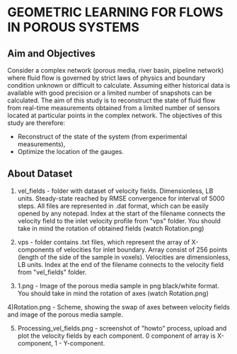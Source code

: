 # GEOMETRIC LEARNING FOR FLOWS IN POROUS SYSTEMS

## Aim and Objectives
Consider a complex network (porous media, river basin, pipeline network) where fluid flow is governed by strict laws of physics and boundary condition unknown or difficult to calculate. Assuming either historical data is available with good precision or a limited number of snapshots can be calculated. The aim of this study is to reconstruct the state of fluid flow from real-time measurements obtained from a limited number of sensors located at particular points in the complex network. The objectives of this study are therefore:
- Reconstruct of the state of the system (from experimental measurements),
- Optimize the location of the gauges.

## About Dataset
1) vel_fields - folder with dataset of velocity fields. Dimensionless, LB units. Steady-state reached by RMSE convergence for interval of 5000 steps. All files are represented in .dat format, which can be easily opened by any notepad. Index at the start of the filename connects the velocity field to the inlet velocity profile from "vps" folder. You should take in mind the rotation of obtained fields (watch Rotation.png)

2) vps - folder contains .txt files, which represent the array of X-components of velocities for inlet boundary. Array consist of 256 points (length of the side of the sample in voxels). Velocities are dimensionless, LB units. Index at the end of the filename connects to the velocity field from "vel_fields" folder.

3) 1.png - Image of the porous media sample in png black/white format. You should take in mind the rotation of axes (watch Rotation.png)

4)Rotation.png - Scheme, showing the swap of axes between velocity fields and image of the porous media sample.

5) Processing_vel_fields.png - screenshot of "howto" process, upload and plot the velocity fields by each component. 0 component of array is X-component, 1 - Y-component.
